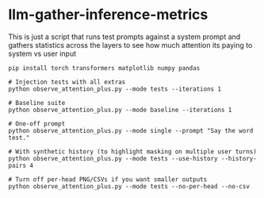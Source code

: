 # llm-gather-inference-metrics
This is just a script that runs test prompts against a system prompt and gathers statistics across the layers to see how much attention its paying to system vs user input

```
pip install torch transformers matplotlib numpy pandas

# Injection tests with all extras
python observe_attention_plus.py --mode tests --iterations 1

# Baseline suite
python observe_attention_plus.py --mode baseline --iterations 1

# One-off prompt
python observe_attention_plus.py --mode single --prompt "Say the word test."

# With synthetic history (to highlight masking on multiple user turns)
python observe_attention_plus.py --mode tests --use-history --history-pairs 4

# Turn off per-head PNG/CSVs if you want smaller outputs
python observe_attention_plus.py --mode tests --no-per-head --no-csv
```
